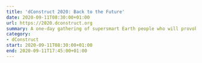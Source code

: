 ```yaml
---
title: 'dConstruct 2020: Back to the Future'
date: 2020-09-11T08:30:00+01:00
url: https://2020.dconstruct.org
summary: A one-day gathering of supersmart Earth people who will provoke, entertain and stimulate you with their thoughts on this year’s theme of “Back to the Future.”
category:
- dConstruct
start: 2020-09-11T08:30:00+01:00
end: 2020-09-11T17:45:00+01:00
---
```

